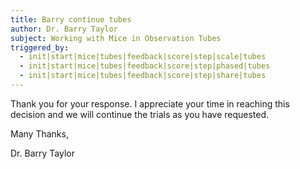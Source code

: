 ```yaml
---
title: Barry continue tubes
author: Dr. Barry Taylor
subject: Working with Mice in Observation Tubes
triggered_by:
  - init|start|mice|tubes|feedback|score|step|scale|tubes
  - init|start|mice|tubes|feedback|score|step|phased|tubes
  - init|start|mice|tubes|feedback|score|step|share|tubes
---
```


Thank you for your response. I appreciate your time in reaching this decision and we will continue the trials as you have requested.

Many Thanks,

Dr. Barry Taylor
